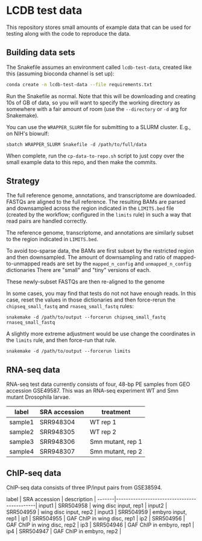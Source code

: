 # LCDB test data

This repository stores small amounts of example data that can be used for
testing along with the code to reproduce the data.

## Building data sets

The Snakefile assumes an environment called `lcdb-test-data`, created like this
(assuming bioconda channel is set up):

```bash
conda create -n lcdb-test-data --file requirements.txt
```

Run the Snakefile as normal. Note that this will be downloading and creating
10s of GB of data, so you will want to specify the working directory as
somewhere with a fair amount of room (use the `--directory` or `-d` arg for
Snakemake).

You can use the `WRAPPER_SLURM` file for submitting to a SLURM cluster. E.g.,
on NIH's biowulf:

```
sbatch WRAPPER_SLURM Snakefile -d /path/to/full/data
```

When complete, run the `cp-data-to-repo.sh` script to just copy over the small
example data to this repo, and then make the commits.

## Strategy

The full reference genome, annotations, and transcriptome are downloaded.
FASTQs are aligned to the full reference. The resulting BAMs are parsed and
downsampled across the region indicated in the `LIMITS.bed` file (created by the
workflow; configured in the `limits` rule) in such a way that read pairs are
handled correctly.

The reference genome, transcriptome, and annotations are similarly subset to
the region indicated in `LIMITS.bed`.

To avoid too-sparse data, the BAMs are first subset by the restricted region
and then downsampled. The amount of downsampling and ratio of
mapped-to-unmapped reads are set by the `mapped_n_config` and
`unmapped_n_config` dictionaries There are "small" and "tiny" versions of each.

These newly-subset FASTQs are then re-aligned to the genome

In some cases, you may find that tests do not not have enough reads. In this
case, reset the values in those dictionaries and then force-rerun the
`chipseq_small_fastq` and `rnaseq_small_fastq` rules:

```
snakemake -d /path/to/output --forcerun chipseq_small_fastq rnaseq_small_fastq
```

A slightly more extreme adjustment would be use change the coordinates in the
`limits` rule, and then force-run that rule.

```
snakemake -d /path/to/output --forcerun limits
```

## RNA-seq data

RNA-seq test data currently consists of four, 48-bp PE samples from GEO
accession GSE49587.  This was an RNA-seq experiment WT and Smn mutant
Drosophila larvae.


label   | SRA accession | treatment         |
--------|---------------|-------------------|
sample1 | SRR948304     | WT rep 1          |
sample2 | SRR948305     | WT rep 2          |
sample3 | SRR948306     | Smn mutant, rep 1 |
sample4 | SRR948307     | Smn mutant, rep 2 |


## ChIP-seq data

ChIP-seq data consists of three IP/input pairs from GSE38594.

label  | SRA accession | description                 |
-------|---------------------------------------------|
input1 | SRR504958     | wing disc input, rep1       |
input2 | SRR504959     | wing disc input, rep2       |
input3 | SRR504959     | embyro input, rep1          |
ip1    | SRR504955     | GAF ChIP in wing disc, rep1 |
ip2    | SRR504956     | GAF ChIP in wing disc, rep2 |
ip3    | SRR504946     | GAF ChIP in embyro, rep1    |
ip4    | SRR504947     | GAF ChIP in embyro, rep2    |


